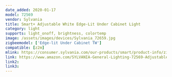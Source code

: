 ```yaml
---
date_added: 2020-01-17
model: 72569
vendor: Sylvania
title: Smart+ Adjustable White Edge-Lit Under Cabinet Light
category: light
supports: light_onoff, brightness, colortemp
image: /assets/images/devices/Sylvania_72659.jpg
zigbeemodel: ['Edge-lit Under Cabinet TW']
compatible: [z2m]
mlink: https://consumer.sylvania.com/our-products/smart/product-info/zigbee/sylvania-smart-zigbee-adjustable-white-edge-lit-under-cabinet-light/index.jsp
link: https://www.amazon.com/SYLVANIA-General-Lighting-72569-Adjustable/dp/B01M7NFPO7
link2: 
link3: 
---
```



